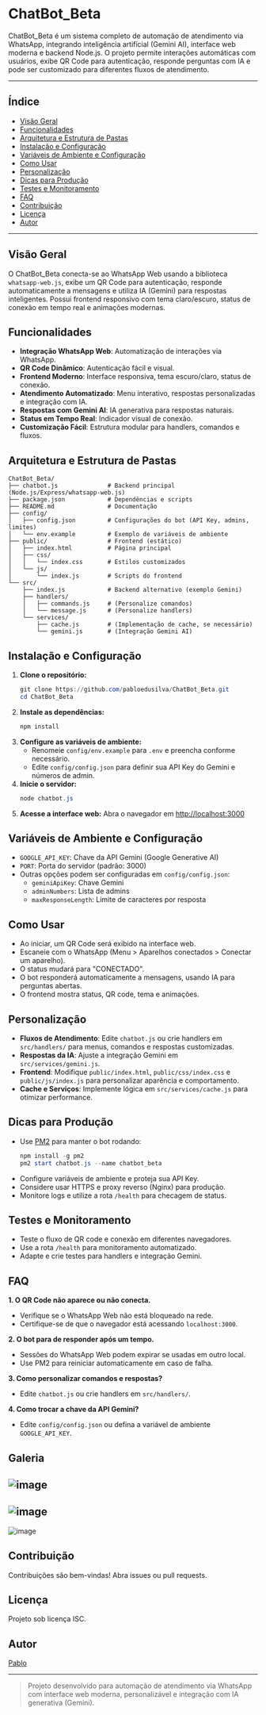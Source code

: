 # ChatBot_Beta

ChatBot_Beta é um sistema completo de automação de atendimento via WhatsApp, integrando inteligência artificial (Gemini AI), interface web moderna e backend Node.js. O projeto permite interações automáticas com usuários, exibe QR Code para autenticação, responde perguntas com IA e pode ser customizado para diferentes fluxos de atendimento.

---

## Índice
- [Visão Geral](#visão-geral)
- [Funcionalidades](#funcionalidades)
- [Arquitetura e Estrutura de Pastas](#arquitetura-e-estrutura-de-pastas)
- [Instalação e Configuração](#instalação-e-configuração)
- [Variáveis de Ambiente e Configuração](#variáveis-de-ambiente-e-configuração)
- [Como Usar](#como-usar)
- [Personalização](#personalização)
- [Dicas para Produção](#dicas-para-produção)
- [Testes e Monitoramento](#testes-e-monitoramento)
- [FAQ](#faq)
- [Contribuição](#contribuição)
- [Licença](#licença)
- [Autor](#autor)

---

## Visão Geral

O ChatBot_Beta conecta-se ao WhatsApp Web usando a biblioteca `whatsapp-web.js`, exibe um QR Code para autenticação, responde automaticamente a mensagens e utiliza IA (Gemini) para respostas inteligentes. Possui frontend responsivo com tema claro/escuro, status de conexão em tempo real e animações modernas.

## Funcionalidades
- **Integração WhatsApp Web**: Automatização de interações via WhatsApp.
- **QR Code Dinâmico**: Autenticação fácil e visual.
- **Frontend Moderno**: Interface responsiva, tema escuro/claro, status de conexão.
- **Atendimento Automatizado**: Menu interativo, respostas personalizadas e integração com IA.
- **Respostas com Gemini AI**: IA generativa para respostas naturais.
- **Status em Tempo Real**: Indicador visual de conexão.
- **Customização Fácil**: Estrutura modular para handlers, comandos e fluxos.

## Arquitetura e Estrutura de Pastas

```
ChatBot_Beta/
├── chatbot.js              # Backend principal (Node.js/Express/whatsapp-web.js)
├── package.json            # Dependências e scripts
├── README.md               # Documentação
├── config/
│   ├── config.json         # Configurações do bot (API Key, admins, limites)
│   └── env.example         # Exemplo de variáveis de ambiente
├── public/                 # Frontend (estático)
│   ├── index.html          # Página principal
│   ├── css/
│   │   └── index.css       # Estilos customizados
│   └── js/
│       └── index.js        # Scripts do frontend
└── src/
    ├── index.js            # Backend alternativo (exemplo Gemini)
    ├── handlers/
    │   ├── commands.js     # (Personalize comandos)
    │   └── message.js      # (Personalize handlers)
    └── services/
        ├── cache.js        # (Implementação de cache, se necessário)
        └── gemini.js       # (Integração Gemini AI)
```

## Instalação e Configuração

1. **Clone o repositório:**
   ```powershell
   git clone https://github.com/pabloedusilva/ChatBot_Beta.git
   cd ChatBot_Beta
   ```
2. **Instale as dependências:**
   ```powershell
   npm install
   ```
3. **Configure as variáveis de ambiente:**
   - Renomeie `config/env.example` para `.env` e preencha conforme necessário.
   - Edite `config/config.json` para definir sua API Key do Gemini e números de admin.
4. **Inicie o servidor:**
   ```powershell
   node chatbot.js
   ```
5. **Acesse a interface web:**
   Abra o navegador em [http://localhost:3000](http://localhost:3000)

## Variáveis de Ambiente e Configuração

- `GOOGLE_API_KEY`: Chave da API Gemini (Google Generative AI)
- `PORT`: Porta do servidor (padrão: 3000)
- Outras opções podem ser configuradas em `config/config.json`:
  - `geminiApiKey`: Chave Gemini
  - `adminNumbers`: Lista de admins
  - `maxResponseLength`: Limite de caracteres por resposta

## Como Usar

- Ao iniciar, um QR Code será exibido na interface web.
- Escaneie com o WhatsApp (Menu > Aparelhos conectados > Conectar um aparelho).
- O status mudará para "CONECTADO".
- O bot responderá automaticamente a mensagens, usando IA para perguntas abertas.
- O frontend mostra status, QR code, tema e animações.

## Personalização

- **Fluxos de Atendimento**: Edite `chatbot.js` ou crie handlers em `src/handlers/` para menus, comandos e respostas customizadas.
- **Respostas da IA**: Ajuste a integração Gemini em `src/services/gemini.js`.
- **Frontend**: Modifique `public/index.html`, `public/css/index.css` e `public/js/index.js` para personalizar aparência e comportamento.
- **Cache e Serviços**: Implemente lógica em `src/services/cache.js` para otimizar performance.

## Dicas para Produção
- Use [PM2](https://pm2.keymetrics.io/) para manter o bot rodando:
  ```powershell
  npm install -g pm2
  pm2 start chatbot.js --name chatbot_beta
  ```
- Configure variáveis de ambiente e proteja sua API Key.
- Considere usar HTTPS e proxy reverso (Nginx) para produção.
- Monitore logs e utilize a rota `/health` para checagem de status.

## Testes e Monitoramento
- Teste o fluxo de QR code e conexão em diferentes navegadores.
- Use a rota `/health` para monitoramento automatizado.
- Adapte e crie testes para handlers e integração Gemini.

## FAQ

**1. O QR Code não aparece ou não conecta.**
- Verifique se o WhatsApp Web não está bloqueado na rede.
- Certifique-se de que o navegador está acessando `localhost:3000`.

**2. O bot para de responder após um tempo.**
- Sessões do WhatsApp Web podem expirar se usadas em outro local.
- Use PM2 para reiniciar automaticamente em caso de falha.

**3. Como personalizar comandos e respostas?**
- Edite `chatbot.js` ou crie handlers em `src/handlers/`.

**4. Como trocar a chave da API Gemini?**
- Edite `config/config.json` ou defina a variável de ambiente `GOOGLE_API_KEY`.

## Galeria
![image](https://github.com/user-attachments/assets/f2bd5e17-13f5-414e-af9b-942f02696578)
---
![image](https://github.com/user-attachments/assets/70368ec8-9322-4fe9-b953-92696a473149)
---
![image](https://github.com/user-attachments/assets/f5a7e511-dff4-49d3-b927-e6a52c690b28)




## Contribuição
Contribuições são bem-vindas! Abra issues ou pull requests.

## Licença
Projeto sob licença ISC.

## Autor
[Pablo](https://github.com/pabloedusilva)

---
> Projeto desenvolvido para automação de atendimento via WhatsApp com interface web moderna, personalizável e integração com IA generativa (Gemini).
